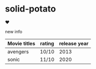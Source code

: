# solid-potato

:heart:

new info

Movie titles | rating | release year
------------ | ------------- | -------------
avengers | 10/10 | 2013
sonic| 11/10 | 2020
